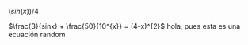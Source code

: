 $(sin(x))/4$


$\frac{3}{sinx} + \frac{50}{10^{x}} = (4-x)^{2}$
hola, pues esta es una ecuación random
